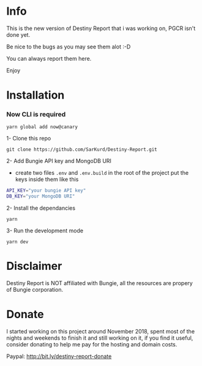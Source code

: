 # Info

This is the new version of Destiny Report that i was working on, PGCR isn't done yet.

Be nice to the bugs as you may see them alot :-D

You can always report them here.

Enjoy

# Installation

### Now CLI is required

`yarn global add now@canary`

1- Clone this repo

`git clone https://github.com/SarKurd/Destiny-Report.git`

2- Add Bungie API key and MongoDB URI

  - create two files  `.env` and `.env.build` in the root of the project put the keys inside them like this
```sh
API_KEY="your bungie API key"
DB_KEY="your MongoDB URI"
```

2- Install the dependancies

`yarn`

3- Run the development mode

`yarn dev`


# Disclaimer
Destiny Report is NOT affiliated with Bungie, all the resources are propery of Bungie corporation.


# Donate
I started working on this project around November 2018, spent most of the nights and weekends to finish it and still working on it, if you find it useful, consider donating to help me pay for the hosting and domain costs.

Paypal: http://bit.ly/destiny-report-donate
